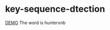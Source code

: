 # key-sequence-dtection
<a href="https://hunterxnb.github.io/key-sequence-dtection/">DEMO</a>
The word is hunterxnb
